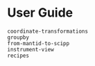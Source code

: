 # User Guide

```{toctree}
coordinate-transformations
groupby
from-mantid-to-scipp
instrument-view
recipes
```
